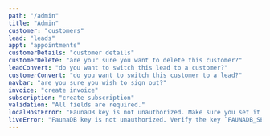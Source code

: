 ```yaml
---
path: "/admin"
title: "Admin"
customer: "customers"
lead: "leads"
appt: "appointments"
customerDetails: "customer details"
customerDelete: "are your sure you want to delete this customer?"
leadConvert: "do you want to switch this lead to a customer?"
customerConvert: "do you want to switch this customer to a lead?"
navbar: "are you sure you wish to sign out?"
invoice: "create invoice"
subscription: "create subscription"
validation: "All fields are required."
localHostError: "FaunaDB key is not unauthorized. Make sure you set it in terminal session where you ran `npm start`."
liveError: "FaunaDB key is not unauthorized. Verify the key `FAUNADB_SERVER_SECRET` set in Netlify enviroment variables is correct"
---
```

